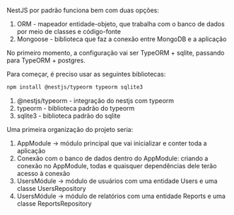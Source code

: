 NestJS por padrão funciona bem com duas opções:

1. ORM - mapeador entidade-objeto, que trabalha com o banco de dados por meio de classes e código-fonte
2. Mongoose - biblioteca que faz a conexão entre MongoDB e a aplicação

No primeiro momento, a configuração vai ser TypeORM + sqlite, passando para TypeORM + postgres.

Para começar, é preciso usar as seguintes bibliotecas:

```bash
npm install @nestjs/typeorm typeorm sqlite3
```

1. @nestjs/typeorm - integração do nestjs com typeorm
2. typeorm - biblioteca padrão do typeorm
3. sqlite3 - biblioteca padrão do sqlite

Uma primeira organização do projeto seria:

1. AppModule -> módulo principal que vai inicializar e conter toda a aplicação
2. Conexão com o banco de dados dentro do AppModule: criando a conexão no AppModule, todas e quaisquer dependências dele terão acesso à conexão
3. UsersMódule -> módulo de usuários com uma entidade Users e uma classe UsersRepository
4. UsersMódule -> módulo de relatórios com uma entidade Reports e uma classe ReportsRepository

